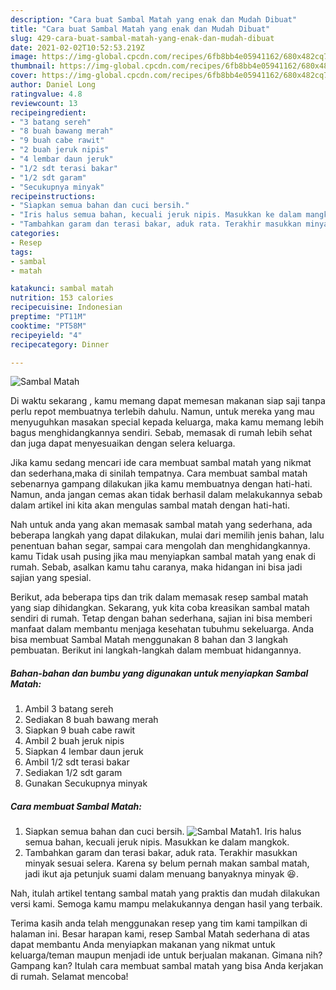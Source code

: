 ```yaml
---
description: "Cara buat Sambal Matah yang enak dan Mudah Dibuat"
title: "Cara buat Sambal Matah yang enak dan Mudah Dibuat"
slug: 429-cara-buat-sambal-matah-yang-enak-dan-mudah-dibuat
date: 2021-02-02T10:52:53.219Z
image: https://img-global.cpcdn.com/recipes/6fb8bb4e05941162/680x482cq70/sambal-matah-foto-resep-utama.jpg
thumbnail: https://img-global.cpcdn.com/recipes/6fb8bb4e05941162/680x482cq70/sambal-matah-foto-resep-utama.jpg
cover: https://img-global.cpcdn.com/recipes/6fb8bb4e05941162/680x482cq70/sambal-matah-foto-resep-utama.jpg
author: Daniel Long
ratingvalue: 4.8
reviewcount: 13
recipeingredient:
- "3 batang sereh"
- "8 buah bawang merah"
- "9 buah cabe rawit"
- "2 buah jeruk nipis"
- "4 lembar daun jeruk"
- "1/2 sdt terasi bakar"
- "1/2 sdt garam"
- "Secukupnya minyak"
recipeinstructions:
- "Siapkan semua bahan dan cuci bersih."
- "Iris halus semua bahan, kecuali jeruk nipis. Masukkan ke dalam mangkok."
- "Tambahkan garam dan terasi bakar, aduk rata. Terakhir masukkan minyak sesuai selera. Karena sy belum pernah makan sambal matah, jadi ikut aja petunjuk suami dalam menuang banyaknya minyak 😆."
categories:
- Resep
tags:
- sambal
- matah

katakunci: sambal matah 
nutrition: 153 calories
recipecuisine: Indonesian
preptime: "PT11M"
cooktime: "PT58M"
recipeyield: "4"
recipecategory: Dinner

---
```



![Sambal Matah](https://img-global.cpcdn.com/recipes/6fb8bb4e05941162/680x482cq70/sambal-matah-foto-resep-utama.jpg)

Di waktu  sekarang , kamu memang dapat memesan makanan siap saji tanpa perlu repot membuatnya terlebih dahulu. Namun, untuk mereka yang mau menyuguhkan masakan special kepada keluarga, maka kamu memang lebih bagus menghidangkannya sendiri. Sebab, memasak di rumah lebih sehat dan juga dapat menyesuaikan dengan selera keluarga.

Jika kamu sedang mencari ide cara membuat sambal matah yang nikmat dan sederhana,maka di sinilah tempatnya. Cara membuat sambal matah  sebenarnya gampang dilakukan jika kamu membuatnya dengan hati-hati. Namun, anda jangan cemas akan tidak berhasil dalam melakukannya 
sebab dalam artikel ini kita akan mengulas sambal matah dengan hati-hati.  



Nah untuk anda yang akan memasak sambal matah yang sederhana, ada beberapa langkah yang dapat dilakukan, mulai dari memilih jenis bahan, lalu penentuan bahan segar, sampai cara mengolah dan menghidangkannya. kamu Tidak usah pusing jika mau menyiapkan sambal matah yang enak di rumah. Sebab, asalkan kamu  tahu caranya, maka hidangan ini bisa jadi sajian yang spesial.

Berikut, ada beberapa tips dan trik dalam memasak resep sambal matah yang siap dihidangkan. Sekarang, yuk kita coba kreasikan sambal matah sendiri di rumah. Tetap dengan bahan sederhana, sajian ini bisa memberi manfaat dalam membantu menjaga kesehatan tubuhmu sekeluarga. Anda bisa membuat Sambal Matah menggunakan 8 bahan dan 3 langkah pembuatan. Berikut ini langkah-langkah dalam membuat hidangannya.

<!--inarticleads1-->

##### Bahan-bahan dan bumbu yang digunakan untuk menyiapkan Sambal Matah:

1. Ambil 3 batang sereh
1. Sediakan 8 buah bawang merah
1. Siapkan 9 buah cabe rawit
1. Ambil 2 buah jeruk nipis
1. Siapkan 4 lembar daun jeruk
1. Ambil 1/2 sdt terasi bakar
1. Sediakan 1/2 sdt garam
1. Gunakan Secukupnya minyak




<!--inarticleads2-->

##### Cara membuat Sambal Matah:

1. Siapkan semua bahan dan cuci bersih.
<img src="https://img-global.cpcdn.com/steps/5ed8bfe55959efb9/160x128cq70/sambal-matah-langkah-memasak-1-foto.jpg" alt="Sambal Matah">1. Iris halus semua bahan, kecuali jeruk nipis. Masukkan ke dalam mangkok.
1. Tambahkan garam dan terasi bakar, aduk rata. Terakhir masukkan minyak sesuai selera. Karena sy belum pernah makan sambal matah, jadi ikut aja petunjuk suami dalam menuang banyaknya minyak 😆.




Nah, itulah artikel tentang  sambal matah  yang praktis dan mudah dilakukan versi kami. Semoga kamu mampu melakukannya dengan hasil yang terbaik. 

Terima kasih anda telah menggunakan resep yang tim kami tampilkan di halaman ini. Besar harapan kami, resep  Sambal Matah sederhana di atas dapat membantu Anda menyiapkan makanan yang nikmat untuk keluarga/teman maupun menjadi ide untuk berjualan makanan. Gimana nih? Gampang kan? Itulah cara membuat sambal matah yang bisa Anda kerjakan di rumah. Selamat mencoba!

